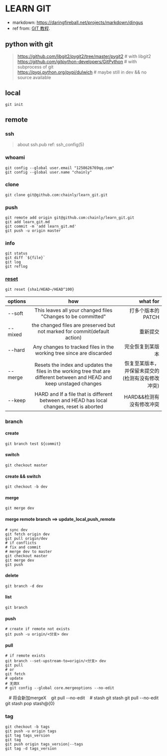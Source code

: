 # LEARN GIT
- markdown: https://daringfireball.net/projects/markdown/dingus
- ref from: [GIT 教程][1].

## python with git
> https://github.com/libgit2/pygit2/tree/master/pygit2 # with libgit2  
  https://github.com/gitpython-developers/GitPython # with subprocess of git  
  https://pypi.python.org/pypi/dulwich # maybe still in dev && no source available  

## local
    git init

## remote

### ssh
> about ssh.pub ref: ssh_config(5)
### whoami
    git config --global user.email "1258626769qq.com"
    git config --global user.name "chainly"
### clone
    git clone git@github.com:chainly/learn_git.git
### push
    git remote add origin git@github.com:chainly/learn_git.git
    git add learn_git.md
    git commit -m 'add learn_git.md'
    git push -u origin master

### info
    git status
    git diff `${file}`
    git log
    git reflog
### [reset](https://git-scm.com/docs/git-reset#git-reset-emgitresetemltmodegtltcommitgt) 
    git reset {sha1/HEAD~/HEAD^100}
| options |    how   |   what for|
|:--------|:--------:|----------:|
|--soft   |This leaves all your changed files "Changes to be committed"|打多个版本的PATCH|
|--mixed  |the changed files are preserved but not marked for commit(default action)|重新提交|
|--hard   |Any changes to tracked files in the working tree since <commit> are discarded|完全恢复到某版本|
|--merge  |Resets the index and updates the files in the working tree that are different between <commit> and HEAD and keep unstaged changes|恢复至某版本，并保留未提交的(检测有没有修改冲突)|
|--keep   |HARD and If a file that is different between <commit> and HEAD has local changes, reset is aborted|HARD&&检测有没有修改冲突|


### branch
#### create
    git branch test ${commit}
#### switch
    git checkout master
#### create && switch
    git checkout -b dev
#### merge
    git merge dev 
#### merge remote branch ==> update_local,push_remote
    # sync dev
    git fetch origin dev
    git pull origin/dev
    # if conflicts
    # fix and commit
    # merge dev to master
    git checkout master
    git merge dev
    git push
#### delete
    git branch -d dev
#### list
    git branch
#### push 
    # create if remote not exists
    git push -u origin/<分支> dev
#### pull
    # if remote exists 
    git branch --set-upstream-to=origin/<分支> dev
    git pull
    # or
    git fetch
    # update
    # 无效X
    # git config --global core.mergeoptions --no-edit
    # 将会新加mergeX
    git pull --no-edit
    # stash
    git stash
    git pull --no-edit
    git stash pop stash@{0}

### tag
    git checkout -b tags
    git push -u origin tags
    git tag tags_version
    git tag
    git push origin tags_version|--tags
    git tag -d tags_version
    

[1]: http://www.liaoxuefeng.com/wiki/0013739516305929606dd18361248578c67b8067c8c017b000/0013752340242354807e192f02a44359908df8a5643103a000
